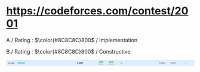 # https://codeforces.com/contest/2001 

A / Rating : $\color{#8C8C8C}800$ / Implementation

B / Rating : $\color{#8C8C8C}800$ / Constructive

![My Image](https://github.com/kss418/Codeforces/blob/main/Images/967.png)
